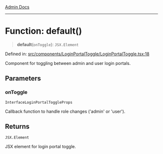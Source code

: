 [Admin Docs](/)

***

# Function: default()

> **default**(`onToggle`): `JSX.Element`

Defined in: [src/components/LoginPortalToggle/LoginPortalToggle.tsx:18](https://github.com/gautam-divyanshu/talawa-admin/blob/7e5a95aa37ca1c5b95489b6b18ea8cf85fb3559b/src/components/LoginPortalToggle/LoginPortalToggle.tsx#L18)

Component for toggling between admin and user login portals.

## Parameters

### onToggle

`InterfaceLoginPortalToggleProps`

Callback function to handle role changes ('admin' or 'user').

## Returns

`JSX.Element`

JSX element for login portal toggle.
